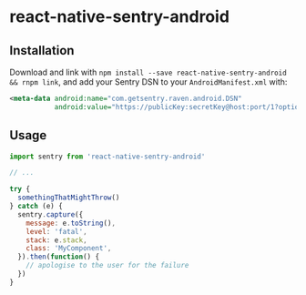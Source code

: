 
# react-native-sentry-android

## Installation

Download and link with `npm install --save react-native-sentry-android && rnpm link`, and add your Sentry DSN to your `AndroidManifest.xml` with: 
```xml
<meta-data android:name="com.getsentry.raven.android.DSN"
           android:value="https://publicKey:secretKey@host:port/1?options" />
```
## Usage

```javascript
import sentry from 'react-native-sentry-android'

// ...

try {
  somethingThatMightThrow()
} catch (e) {
  sentry.capture({
    message: e.toString(),
    level: 'fatal',
    stack: e.stack,
    class: 'MyComponent',
  }).then(function() {
    // apologise to the user for the failure
  })
}
```